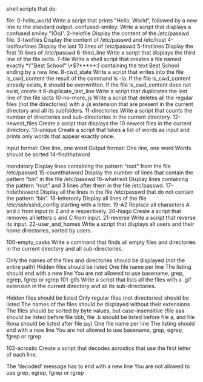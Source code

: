 shell scripts that do:

file: 0-hello_world
      Write a script that prints “Hello, World”, followed by a new line to the standard output.
  confused-smiley:
Write a script that displays a confused smiley "(Ôo)'.
2-helofile
Display the content of the /etc/passwd file.
3-twofiles
Display the content of /etc/passwd and /etc/host
4-lastfourlines
Display the last 10 lines of /etc/passwd
5-firstlines
Display the first 10 lines of /etc/passwd
6-third_line
Write a script that displays the third line of the file iacta.
7-file
Write a shell script that creates a file named exactly \*\\'"Best School"\'\\*$\?\*\*\*\*\*:) containing the text Best School ending by a new line.
8-cwd_state
Write a script that writes into the file ls_cwd_content the result of the command ls -la. If the file ls_cwd_content already exists, it should be overwritten. If the file ls_cwd_content does not exist, create it
9-duplicate_last_line
Write a script that duplicates the last line of the file iacta
10-no-more_js
Write a script that deletes all the regular files (not the directories) with a .js extension that are present in the current directory and all its subfolders.
11-directories
Write a script that counts the number of directories and sub-directories in the current directory.
12-newest_files
Create a script that displays the 10 newest files in the current directory.
13-unique
Create a script that takes a list of words as input and prints only words that appear exactly once.

Input format: One line, one word
Output format: One line, one word
Words should be sorted
14-findthatword

mandatory
Display lines containing the pattern “root” from the file /etc/passwd
15-countthatword
Display the number of lines that contain the pattern “bin” in the file /etc/passwd
16-whatnext
Display lines containing the pattern “root” and 3 lines after them in the file /etc/passwd.
17-hidethisword
Display all the lines in the file /etc/passwd that do not contain the pattern “bin”.
18-letteronly
Display all lines of the file /etc/ssh/sshd_config starting with a letter.
19-AZ
Replace all characters A and c from input to Z and e respectively.
20-hiago
Create a script that removes all letters c and C from input.
21-reverse
Write a script that reverse its input.
22-user_and_homes
Write a script that displays all users and their home directories, sorted by users.

100-empty_casks
Write a command that finds all empty files and directories in the current directory and all sub-directories.

Only the names of the files and directories should be displayed (not the entire path)
Hidden files should be listed
One file name per line
The listing should end with a new line
You are not allowed to use basename, grep, egrep, fgrep or rgrep
101-gifs
Write a script that lists all the files with a .gif extension in the current directory and all its sub-directories.

Hidden files should be listed
Only regular files (not directories) should be listed
The names of the files should be displayed without their extensions
The files should be sorted by byte values, but case-insensitive (file aaa should be listed before file bbb, file .b should be listed before file a, and file Rona should be listed after file jay)
One file name per line
The listing should end with a new line
You are not allowed to use basename, grep, egrep, fgrep or rgrep

102-acrostic
Create a script that decodes acrostics that use the first letter of each line.

The ‘decoded’ message has to end with a new line
You are not allowed to use grep, egrep, fgrep or rgrep



